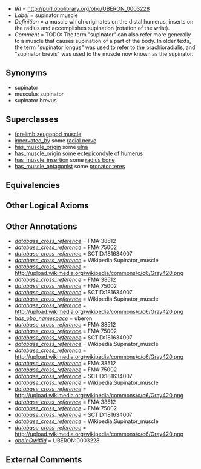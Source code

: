  * *IRI* = http://purl.obolibrary.org/obo/UBERON_0003228
 * *Label* = supinator muscle
 * *Definition* = a muscle which originates on the distal humerus, inserts on the radius and accomplishes supination (rotation of the wrist).
 * *Comment* = TODO: The term "supinator" can also refer more generally to a muscle that causes supination of a part of the body. In older texts, the term "supinator longus" was used to refer to the brachioradialis, and "supinator brevis" was used to the muscle now known as the supinator.

## Synonyms

 * supinator
 * musculus supinator
 * supinator brevus

## Superclasses

 * [forelimb zeugopod muscle](../../UBERON/54/UBERON_0004254.md)
 * [innervated_by](../../RO/05/RO_0002005.md) some [radial nerve](../../UBERON/92/UBERON_0001492.md)
 * [has_muscle_origin](../../RO/72/RO_0002372.md) some [ulna](../../UBERON/24/UBERON_0001424.md)
 * [has_muscle_origin](../../RO/72/RO_0002372.md) some [ectepicondyle of humerus](../../UBERON/07/UBERON_0006807.md)
 * [has_muscle_insertion](../../RO/73/RO_0002373.md) some [radius bone](../../UBERON/23/UBERON_0001423.md)
 * [has_muscle_antagonist](../../core#has/st/core#has_muscle_antagonist.md) some [pronator teres](../../UBERON/20/UBERON_0001520.md)

## Equivalencies


## Other Logical Axioms


## Other Annotations

 * *[database_cross_reference](../../ef/oboInOwl#hasDbXref.md)* = FMA:38512
 * *[database_cross_reference](../../ef/oboInOwl#hasDbXref.md)* = FMA:75002
 * *[database_cross_reference](../../ef/oboInOwl#hasDbXref.md)* = SCTID:181634007
 * *[database_cross_reference](../../ef/oboInOwl#hasDbXref.md)* = Wikipedia:Supinator_muscle
 * *[database_cross_reference](../../ef/oboInOwl#hasDbXref.md)* = http://upload.wikimedia.org/wikipedia/commons/c/c6/Gray420.png
 * *[database_cross_reference](../../ef/oboInOwl#hasDbXref.md)* = FMA:38512
 * *[database_cross_reference](../../ef/oboInOwl#hasDbXref.md)* = FMA:75002
 * *[database_cross_reference](../../ef/oboInOwl#hasDbXref.md)* = SCTID:181634007
 * *[database_cross_reference](../../ef/oboInOwl#hasDbXref.md)* = Wikipedia:Supinator_muscle
 * *[database_cross_reference](../../ef/oboInOwl#hasDbXref.md)* = http://upload.wikimedia.org/wikipedia/commons/c/c6/Gray420.png
 * *[has_obo_namespace](../../ce/oboInOwl#hasOBONamespace.md)* = uberon
 * *[database_cross_reference](../../ef/oboInOwl#hasDbXref.md)* = FMA:38512
 * *[database_cross_reference](../../ef/oboInOwl#hasDbXref.md)* = FMA:75002
 * *[database_cross_reference](../../ef/oboInOwl#hasDbXref.md)* = SCTID:181634007
 * *[database_cross_reference](../../ef/oboInOwl#hasDbXref.md)* = Wikipedia:Supinator_muscle
 * *[database_cross_reference](../../ef/oboInOwl#hasDbXref.md)* = http://upload.wikimedia.org/wikipedia/commons/c/c6/Gray420.png
 * *[database_cross_reference](../../ef/oboInOwl#hasDbXref.md)* = FMA:38512
 * *[database_cross_reference](../../ef/oboInOwl#hasDbXref.md)* = FMA:75002
 * *[database_cross_reference](../../ef/oboInOwl#hasDbXref.md)* = SCTID:181634007
 * *[database_cross_reference](../../ef/oboInOwl#hasDbXref.md)* = Wikipedia:Supinator_muscle
 * *[database_cross_reference](../../ef/oboInOwl#hasDbXref.md)* = http://upload.wikimedia.org/wikipedia/commons/c/c6/Gray420.png
 * *[database_cross_reference](../../ef/oboInOwl#hasDbXref.md)* = FMA:38512
 * *[database_cross_reference](../../ef/oboInOwl#hasDbXref.md)* = FMA:75002
 * *[database_cross_reference](../../ef/oboInOwl#hasDbXref.md)* = SCTID:181634007
 * *[database_cross_reference](../../ef/oboInOwl#hasDbXref.md)* = Wikipedia:Supinator_muscle
 * *[database_cross_reference](../../ef/oboInOwl#hasDbXref.md)* = http://upload.wikimedia.org/wikipedia/commons/c/c6/Gray420.png
 * *[oboInOwl#id](../../id/oboInOwl#id.md)* = UBERON:0003228

## External Comments

